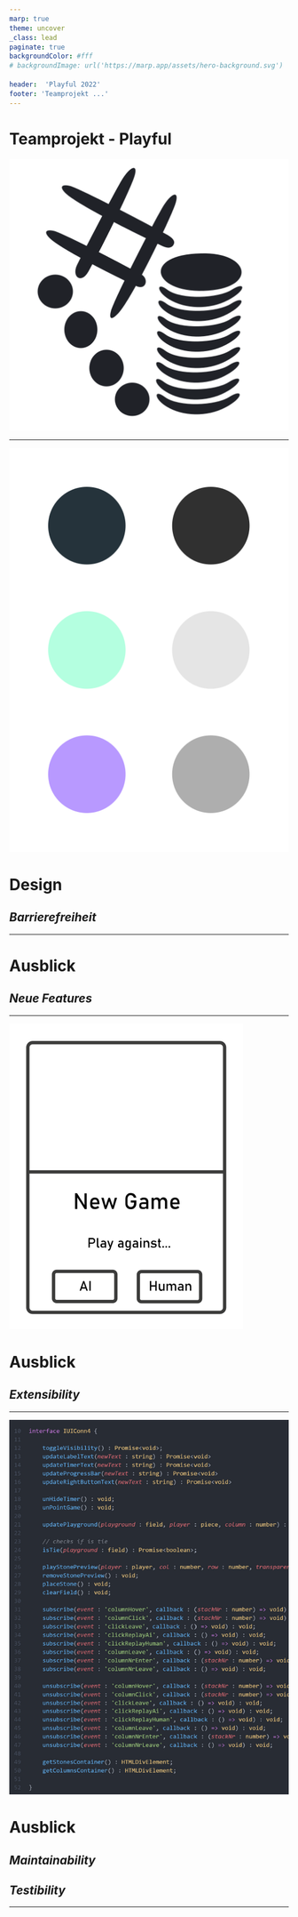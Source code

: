 ```yaml
---
marp: true
theme: uncover
_class: lead
paginate: true
backgroundColor: #fff
# backgroundImage: url('https://marp.app/assets/hero-background.svg')

header:  'Playful 2022'
footer: 'Teamprojekt ...'
---
```


<!-- theme gaia -->

# Teamprojekt - Playful
![width:200px height:200px](./images/playful_logo_dark_grey.svg)

---

![bg left:40% height:90%](./images/colors_greyscale.svg)
# Design
## *Barrierefreiheit*

<!-- 
Schwarz-Weiß
Farbschwächen
etc.
-->

---

# Ausblick
## *Neue Features*

<!-- 
Freundeslisten + Einladungen
-->

---

![bg left:40% height:90%](./images/new_game_noBackground_withText.svg)
# Ausblick 
## *Extensibility*

<!-- 
Automatisieren der Einbindung von Spielen
Alle wichtigen Verknüpfungen werden erstellt
Alle Template Dateien werden erstellt
User muss nur an wenigen Stellen eigenen Code einfügen
-->

---

![bg right:42%](./images/code_interface_cut.png)
# Ausblick
## *Maintainability*
## *Testibility*

<!--  
Interfaces zu den UIs von den Spielen
- Um tests schreiben zu können mit dummy UIs
- Um sich auf bestimmte Dinge verlassen zu können
  - Funktionen
  - Andere Elemente

refactoring, dass alles auf einer html-Seite ist
- Man lädt immer eine neue UI, wenn man die Seite wechseln möchte
- Die URL bleibt immer gleich
- Vorteile:
  - TODO
- Wieso bisher nicht gemacht?
  - Mit anderem Ansatz angefangen
  - Im laufe der Zeit gemerkt, dass anderer Ansatz einige Dinge einfacher macht
  - Zeit hat gefehlt, das ganze Projekt umzustrukturieren
-->

---

<!-- ---

# Ablauf 1/3

1. Teaser
   - webseite auf Server erstellen
     - Clone Repo
     - Datenbank
     - npm install
     - npm run build-dev+serve
   - Kurz die Seite zeigen

---

# Ablauf 2/3

2. ...
3. ...
4. ...

---

# Ablauf 3/3

5. Was haben wir weggelassen und was sollte/kann man in Zukunft noch als Feature hinzufügen?
6. Live-Demo

--- -->
